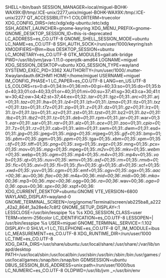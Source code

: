 SHELL=/bin/bash
SESSION_MANAGER=local/miguel-BOHK-WAX9X:@/tmp/.ICE-unix/2277,unix/miguel-BOHK-WAX9X:/tmp/.ICE-unix/2277
QT_ACCESSIBILITY=1
COLORTERM=truecolor
XDG_CONFIG_DIRS=/etc/xdg/xdg-ubuntu:/etc/xdg
SSH_AGENT_LAUNCHER=gnome-keyring
XDG_MENU_PREFIX=gnome-
GNOME_DESKTOP_SESSION_ID=this-is-deprecated
LC_ADDRESS=es_CO.UTF-8
GNOME_SHELL_SESSION_MODE=ubuntu
LC_NAME=es_CO.UTF-8
SSH_AUTH_SOCK=/run/user/1000/keyring/ssh
XMODIFIERS=@im=ibus
DESKTOP_SESSION=ubuntu
LC_MONETARY=es_CO.UTF-8
GTK_MODULES=gail:atk-bridge
PWD=/usr/lib/jvm/java-1.11.0-openjdk-amd64
LOGNAME=miguel
XDG_SESSION_DESKTOP=ubuntu
XDG_SESSION_TYPE=wayland
SYSTEMD_EXEC_PID=3362
XAUTHORITY=/run/user/1000/.mutter-Xwaylandauth.6K2HM1
HOME=/home/miguel
USERNAME=miguel
IM_CONFIG_PHASE=1
LC_PAPER=es_CO.UTF-8
LANG=en_US.UTF-8
LS_COLORS=rs=0:di=01;34:ln=01;36:mh=00:pi=40;33:so=01;35:do=01;35:bd=40;33;01:cd=40;33;01:or=40;31;01:mi=00:su=37;41:sg=30;43:ca=30;41:tw=30;42:ow=34;42:st=37;44:ex=01;32:*.tar=01;31:*.tgz=01;31:*.arc=01;31:*.arj=01;31:*.taz=01;31:*.lha=01;31:*.lz4=01;31:*.lzh=01;31:*.lzma=01;31:*.tlz=01;31:*.txz=01;31:*.tzo=01;31:*.t7z=01;31:*.zip=01;31:*.z=01;31:*.dz=01;31:*.gz=01;31:*.lrz=01;31:*.lz=01;31:*.lzo=01;31:*.xz=01;31:*.zst=01;31:*.tzst=01;31:*.bz2=01;31:*.bz=01;31:*.tbz=01;31:*.tbz2=01;31:*.tz=01;31:*.deb=01;31:*.rpm=01;31:*.jar=01;31:*.war=01;31:*.ear=01;31:*.sar=01;31:*.rar=01;31:*.alz=01;31:*.ace=01;31:*.zoo=01;31:*.cpio=01;31:*.7z=01;31:*.rz=01;31:*.cab=01;31:*.wim=01;31:*.swm=01;31:*.dwm=01;31:*.esd=01;31:*.jpg=01;35:*.jpeg=01;35:*.mjpg=01;35:*.mjpeg=01;35:*.gif=01;35:*.bmp=01;35:*.pbm=01;35:*.pgm=01;35:*.ppm=01;35:*.tga=01;35:*.xbm=01;35:*.xpm=01;35:*.tif=01;35:*.tiff=01;35:*.png=01;35:*.svg=01;35:*.svgz=01;35:*.mng=01;35:*.pcx=01;35:*.mov=01;35:*.mpg=01;35:*.mpeg=01;35:*.m2v=01;35:*.mkv=01;35:*.webm=01;35:*.webp=01;35:*.ogm=01;35:*.mp4=01;35:*.m4v=01;35:*.mp4v=01;35:*.vob=01;35:*.qt=01;35:*.nuv=01;35:*.wmv=01;35:*.asf=01;35:*.rm=01;35:*.rmvb=01;35:*.flc=01;35:*.avi=01;35:*.fli=01;35:*.flv=01;35:*.gl=01;35:*.dl=01;35:*.xcf=01;35:*.xwd=01;35:*.yuv=01;35:*.cgm=01;35:*.emf=01;35:*.ogv=01;35:*.ogx=01;35:*.aac=00;36:*.au=00;36:*.flac=00;36:*.m4a=00;36:*.mid=00;36:*.midi=00;36:*.mka=00;36:*.mp3=00;36:*.mpc=00;36:*.ogg=00;36:*.ra=00;36:*.wav=00;36:*.oga=00;36:*.opus=00;36:*.spx=00;36:*.xspf=00;36:
XDG_CURRENT_DESKTOP=ubuntu:GNOME
VTE_VERSION=6800
WAYLAND_DISPLAY=wayland-0
GNOME_TERMINAL_SCREEN=/org/gnome/Terminal/screen/ab225ba8_a222_42a2_864f_3a28e4c7c8f2
GNOME_SETUP_DISPLAY=:1
LESSCLOSE=/usr/bin/lesspipe %s %s
XDG_SESSION_CLASS=user
TERM=xterm-256color
LC_IDENTIFICATION=es_CO.UTF-8
LESSOPEN=| /usr/bin/lesspipe %s
USER=miguel
GNOME_TERMINAL_SERVICE=:1.102
DISPLAY=:0
SHLVL=1
LC_TELEPHONE=es_CO.UTF-8
QT_IM_MODULE=ibus
LC_MEASUREMENT=es_CO.UTF-8
XDG_RUNTIME_DIR=/run/user/1000
LC_TIME=es_CO.UTF-8
XDG_DATA_DIRS=/usr/share/ubuntu:/usr/local/share/:/usr/share/:/var/lib/snapd/desktop
PATH=/usr/local/sbin:/usr/local/bin:/usr/sbin:/usr/bin:/sbin:/bin:/usr/games:/usr/local/games:/snap/bin:/snap/bin
GDMSESSION=ubuntu
DBUS_SESSION_BUS_ADDRESS=unix:path=/run/user/1000/bus
LC_NUMERIC=es_CO.UTF-8
OLDPWD=/usr/lib/jvm
_=/usr/bin/env

